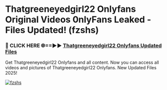 # Thatgreeneyedgirl22 Onlyfans Original Videos 0nlyFans Leaked - Files Updated! (fzshs)

<h3>🔴 CLICK HERE 🌐==►► <a href="https://tinyurl.com/ehrbuxhb" rel="nofollow">Thatgreeneyedgirl22 Onlyfans Updated Files</a></h3>

Get Thatgreeneyedgirl22 Onlyfans and all content. Now you can access all videos and pictures of Thatgreeneyedgirl22 Onlyfans. New Updated Files 2025!

[![fzshs](https://i.imgur.com/lVYEuWS.gif)](https://tinyurl.com/ehrbuxhb)
